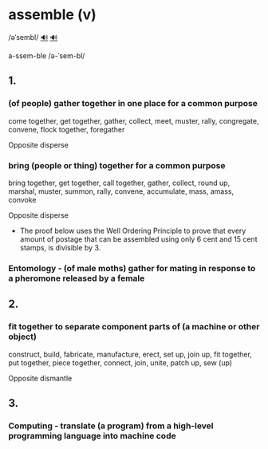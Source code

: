 # assemble (v)

/əˈsembl/ [🔊](https://www.oxfordlearnersdictionaries.com/media/english/uk_pron/a/ass/assem/assemble__gb_2.mp3) [🔊](https://www.oxfordlearnersdictionaries.com/media/english/us_pron/a/ass/assem/assemble__us_1.mp3)

a-ssem-ble /ə-ˈsem-bl/

## 1.

### (of people) gather together in one place for a common purpose

come together, get together, gather, collect, meet, muster, rally, congregate, convene, flock together, foregather

Opposite disperse

### bring (people or thing) together for a common purpose

bring together, get together, call together, gather, collect, round up, marshal, muster, summon, rally, convene, accumulate, mass, amass, convoke

Opposite disperse

- The proof below uses the Well Ordering Principle to prove that every amount of postage that can be assembled using only 6 cent and 15 cent stamps, is divisible by 3.

### Entomology - (of male moths) gather for mating in response to a pheromone released by a female

## 2.

### fit together to separate component parts of (a machine or other object)

construct, build, fabricate, manufacture, erect, set up, join up, fit together, put together, piece together, connect, join, unite, patch up, sew (up)

Opposite dismantle

## 3.

### Computing - translate (a program) from a high-level programming language into machine code